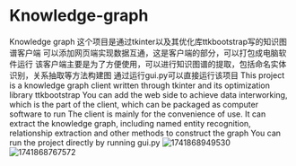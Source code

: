# Knowledge-graph
Knowledge graph
这个项目是通过tkinter以及其优化库ttkbootstrap写的知识图谱客户端
可以添加网页端实现数据互通，这是客户端的部分，可以打包成电脑软件运行
该客户端主要是为了方便使用，可以进行知识图谱的提取，包括命名实体识别，关系抽取等方法构建图
通过运行gui.py可以直接运行该项目
This project is a knowledge graph client written through tkinter and its optimization library ttkbootstrap
You can add the web side to achieve data interworking, which is the part of the client, which can be packaged as computer software to run
The client is mainly for the convenience of use. It can extract the knowledge graph, including named entity recognition, relationship extraction and other methods to construct the graph
You can run the project directly by running gui.py
![1741868949530](https://github.com/user-attachments/assets/edb88d8b-6cb1-49a1-a9e7-a2bf36d1e86f)
![1741868767572](https://github.com/user-attachments/assets/760904cc-89b9-438b-a1d0-a8e84e09934d)
